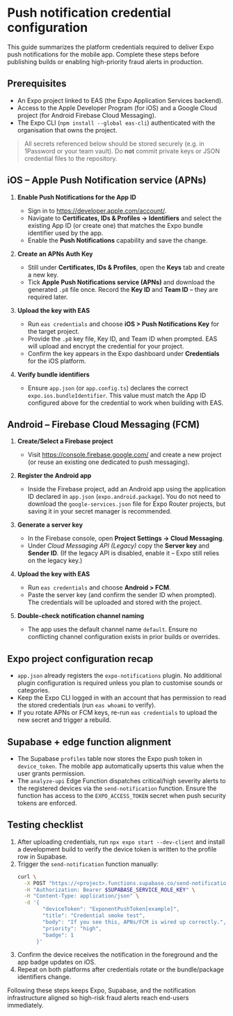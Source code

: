 # Push notification credential configuration

This guide summarizes the platform credentials required to deliver Expo push notifications for the mobile app. Complete these steps before publishing builds or enabling high-priority fraud alerts in production.

## Prerequisites

- An Expo project linked to EAS (the Expo Application Services backend).
- Access to the Apple Developer Program (for iOS) and a Google Cloud project (for Android Firebase Cloud Messaging).
- The Expo CLI (`npm install --global eas-cli`) authenticated with the organisation that owns the project.

> All secrets referenced below should be stored securely (e.g. in 1Password or your team vault). Do **not** commit private keys or JSON credential files to the repository.

## iOS – Apple Push Notification service (APNs)

1. **Enable Push Notifications for the App ID**
   - Sign in to <https://developer.apple.com/account/>.
   - Navigate to **Certificates, IDs & Profiles → Identifiers** and select the existing App ID (or create one) that matches the Expo bundle identifier used by the app.
   - Enable the **Push Notifications** capability and save the change.

2. **Create an APNs Auth Key**
   - Still under **Certificates, IDs & Profiles**, open the **Keys** tab and create a new key.
   - Tick **Apple Push Notifications service (APNs)** and download the generated `.p8` file once. Record the **Key ID** and **Team ID** – they are required later.

3. **Upload the key with EAS**
   - Run `eas credentials` and choose **iOS > Push Notifications Key** for the target project.
   - Provide the `.p8` key file, Key ID, and Team ID when prompted. EAS will upload and encrypt the credential for your project.
   - Confirm the key appears in the Expo dashboard under **Credentials** for the iOS platform.

4. **Verify bundle identifiers**
   - Ensure `app.json` (or `app.config.ts`) declares the correct `expo.ios.bundleIdentifier`. This value must match the App ID configured above for the credential to work when building with EAS.

## Android – Firebase Cloud Messaging (FCM)

1. **Create/Select a Firebase project**
   - Visit <https://console.firebase.google.com/> and create a new project (or reuse an existing one dedicated to push messaging).

2. **Register the Android app**
   - Inside the Firebase project, add an Android app using the application ID declared in `app.json` (`expo.android.package`). You do not need to download the `google-services.json` file for Expo Router projects, but saving it in your secret manager is recommended.

3. **Generate a server key**
   - In the Firebase console, open **Project Settings → Cloud Messaging**.
   - Under *Cloud Messaging API (Legacy)* copy the **Server key** and **Sender ID**. (If the legacy API is disabled, enable it – Expo still relies on the legacy key.)

4. **Upload the key with EAS**
   - Run `eas credentials` and choose **Android > FCM**.
   - Paste the server key (and confirm the sender ID when prompted). The credentials will be uploaded and stored with the project.

5. **Double-check notification channel naming**
   - The app uses the default channel name `default`. Ensure no conflicting channel configuration exists in prior builds or overrides.

## Expo project configuration recap

- `app.json` already registers the `expo-notifications` plugin. No additional plugin configuration is required unless you plan to customise sounds or categories.
- Keep the Expo CLI logged in with an account that has permission to read the stored credentials (run `eas whoami` to verify).
- If you rotate APNs or FCM keys, re-run `eas credentials` to upload the new secret and trigger a rebuild.

## Supabase + edge function alignment

- The Supabase `profiles` table now stores the Expo push token in `device_token`. The mobile app automatically upserts this value when the user grants permission.
- The `analyze-upi` Edge Function dispatches critical/high severity alerts to the registered devices via the `send-notification` function. Ensure the function has access to the `EXPO_ACCESS_TOKEN` secret when push security tokens are enforced.

## Testing checklist

1. After uploading credentials, run `npx expo start --dev-client` and install a development build to verify the device token is written to the profile row in Supabase.
2. Trigger the `send-notification` function manually:
   ```bash
   curl \
     -X POST "https://<project>.functions.supabase.co/send-notification" \
     -H "Authorization: Bearer $SUPABASE_SERVICE_ROLE_KEY" \
     -H "Content-Type: application/json" \
     -d '{
           "deviceToken": "ExponentPushToken[example]",
           "title": "Credential smoke test",
           "body": "If you see this, APNs/FCM is wired up correctly.",
           "priority": "high",
           "badge": 1
         }'
   ```
3. Confirm the device receives the notification in the foreground and the app badge updates on iOS.
4. Repeat on both platforms after credentials rotate or the bundle/package identifiers change.

Following these steps keeps Expo, Supabase, and the notification infrastructure aligned so high-risk fraud alerts reach end-users immediately.
